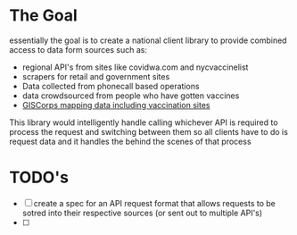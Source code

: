# The Goal

essentially the goal is to create a national client library to provide combined access to data form sources such as:
- regional API's from sites like covidwa.com and nycvaccinelist
- scrapers for retail and government sites
- Data collected from phonecall based operations
- data crowdsourced from people who have gotten vaccines
- [GISCorps mapping data including vaccination sites](https://covid-19-giscorps.hub.arcgis.com/)


This library would intelligently handle calling whichever API is required to process the request and switching between them so all clients have to do is request data and it handles the behind the scenes of that process


# TODO's
- [ ] create a spec for an API request format that allows requests to be sotred into their respective sources (or sent out to multiple API's)
- [ ] 